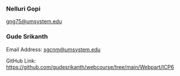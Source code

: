 
### Nelluri Gopi
gng75@umsystem.edu

### Gude Srikanth
Email Address: sgcnm@umsystem.edu

GitHub Link: https://github.com/gudesrikanth/webcourse/tree/main/Webpart/ICP6
